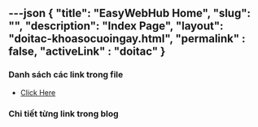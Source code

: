 ---json
{
    "title": "EasyWebHub Home",
    "slug": "",
    "description": "Index Page",
    "layout": "doitac-khoasocuoingay.html",
    "permalink" : false,
    "activeLink" : "doitac"
}
---

### Danh sách các link trong file
- [Click Here](./blog-list.html)

### Chi tiết từng link trong blog